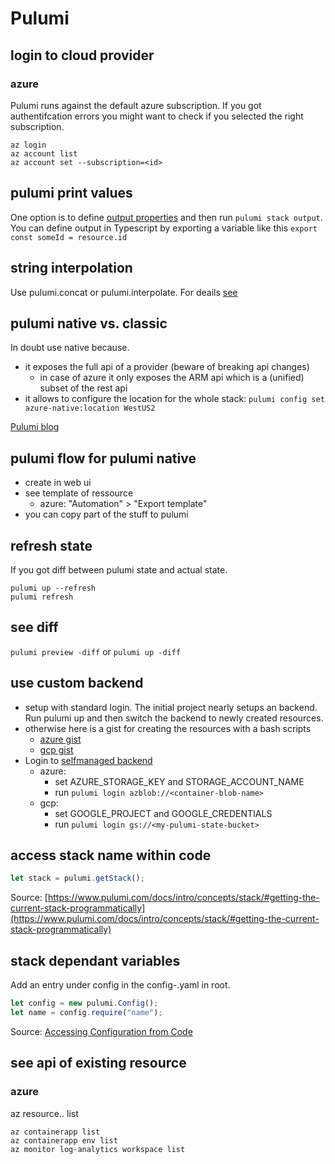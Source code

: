 # Pulumi

## login to cloud provider

### azure

Pulumi runs against the default azure subscription. If you got authentifcation errors you might want to check if you selected the right subscription.

```shell
az login
az account list
az account set --subscription=<id>
```

## pulumi print values

One option is to define [output properties](https://www.pulumi.com/learn/building-with-pulumi/stack-outputs/) and then run `pulumi stack output`. You can define output in Typescript by exporting a variable like this `export const someId = resource.id`

## string interpolation

Use pulumi.concat or pulumi.interpolate. For deails [see](https://www.pulumi.com/docs/intro/concepts/inputs-outputs/#outputs-and-strings)

## pulumi native vs. classic

In doubt use native because.

- it exposes the full api of a provider (beware of breaking api changes)
  - in case of azure it only exposes the ARM api which is a (unified) subset of the rest api
- it allows to configure the location for the whole stack: `pulumi config set azure-native:location WestUS2`

[Pulumi blog](https://www.pulumi.com/blog/full-coverage-of-azure-resources-with-azure-native/)

## pulumi flow for pulumi native

- create in web ui
- see template of ressource
  - azure: "Automation" > "Export template"
- you can copy part of the stuff to pulumi

## refresh state

If you got diff between pulumi state and actual state.

```shell
pulumi up --refresh
pulumi refresh
```
## see diff

`pulumi preview -diff` or `pulumi up -diff`

## use custom backend

- setup with standard login. The initial project nearly setups an backend. Run pulumi up and then switch the backend to newly created resources. 
- otherwise here is a gist for creating the resources with a bash scripts
    - [azure gist](https://gist.github.com/CrowdSalat/07a07e923ed29933eaf9abe54bf1f83b)
    - [gcp gist](https://gist.github.com/CrowdSalat/07a07e923ed29933eaf9abe54bf1f83b)
- Login to [selfmanaged backend](https://www.pulumi.com/docs/intro/concepts/state/#using-a-self-managed-backend)
  - azure: 
    - set AZURE_STORAGE_KEY and STORAGE_ACCOUNT_NAME
    - run `pulumi login azblob://<container-blob-name>`
  - gcp:
    - set GOOGLE_PROJECT and GOOGLE_CREDENTIALS
    - run  `pulumi login gs://<my-pulumi-state-bucket>`

## access stack name within code

```typescript
let stack = pulumi.getStack();
```

Source: [https://www.pulumi.com/docs/intro/concepts/stack/#getting-the-current-stack-programmatically](https://www.pulumi.com/docs/intro/concepts/stack/#getting-the-current-stack-programmatically)

## stack dependant variables

Add an entry under config in the config-<stack>.yaml in root.

```typescript
let config = new pulumi.Config();
let name = config.require("name");
```

Source: [Accessing Configuration from Code](https://www.pulumi.com/docs/intro/concepts/config/#code)

## see api of existing resource

### azure

az resource.. list

```shell
az containerapp list
az containerapp env list
az monitor log-analytics workspace list
```
